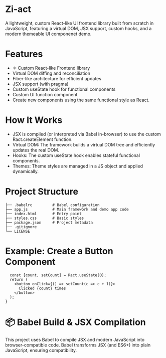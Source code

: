 # Zi-act

A lightweight, custom React-like UI frontend library built from scratch in JavaScript, featuring a virtual DOM, JSX support, custom hooks, and a modern themeable UI componenet demo.

# Features

- ⚛️ Custom React-like Frontend library
- Virtual DOM diffing and reconciliation
- Fiber-like architecture for efficient updates
- JSX support (with pragma)
- Custom useState hook for functional components
- Custom UI function component
- Create new components using the same functional style as React.

# How It Works

- JSX is compiled (or interpreted via Babel in-browser) to use the custom Ract.createElement function.
- Virtual DOM: The framework builds a virtual DOM tree and efficiently updates the real DOM.
- Hooks: The custom useState hook enables stateful functional components.
- Themes: Theme styles are managed in a JS object and applied dynamically.

# Project Structure

```
├── .babelrc         # Babel configuration
├── app.js           # Main framework and demo app code
├── index.html       # Entry point
├── styles.css       # Basic styles
├── package.json     # Project metadata
├── .gitignore
└── LICENSE
```

# Example: Create a Button Component

```function MyButton() {
  const [count, setCount] = Ract.useState(0);
  return (
    <button onClick={() => setCount(c => c + 1)}>
      Clicked {count} times
    </button>
  );
}
```

# 📦 Babel Build & JSX Compilation

This project uses Babel to compile JSX and modern JavaScript into browser-compatible code. Babel transforms JSX (and ES6+) into plain JavaScript, ensuring compatibility.
